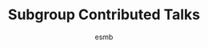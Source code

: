 ---
layout: group
author: esmb
day: "Wednesday"
group: "CT1"
title: "Subgroup Contributed Talks"
subgroup: "NEUR"
author1: "Lucas Stolerman"
author2: "Hammed Fatoyinbo"
author3: "Chitaranjan Mahapatra"
inst1: "UCSD"
inst2: "Massey U Palmerston North"
inst3: "UCSF"
title1: "Stability Analysis of a Bulk–Surface Reaction Model for Membrane Protein Clustering"
title2: "Spatiotemporal dynamics in spontaneous excitable cells"
title3: "Evaluation of a mathematical model for estradiol effect on membrane excitability of detrusor smooth muscle cell"
abstract1: "Protein aggregation on the plasma membrane (PM) is of critical importance to many cellular processes such as cell adhesion, endocytosis, fibrillar conformation, and vesicle transport. Lateral diffusion of protein aggregates or clusters on the surface of the PM plays an important role in governing their heterogeneous surface distribution. However, the stability behavior of the surface distribution of protein aggregates remains poorly understood. Therefore, understanding the spatial patterns that can emerge on the PM solely through protein–protein interaction, lateral diffusion, and feedback is an important step toward a complete description of the mechanisms behind protein clustering on the cell surface. In this work, we investigate the pattern formation of a reaction–diffusion model that describes the dynamics of a system of ligand–receptor complexes. The purely diffusive ligand in the cytosol can bind receptors in the PM and the resultant ligand–receptor complexes not only diffuse laterally but can also form clusters resulting in different oligomers. Finally, the largest oligomers recruit ligands from the cytosol using positive feedback. From a methodological viewpoint, we provide theoretical estimates for diffusion-driven instabilities of the protein aggregates based on the Turing mechanism. Our main result is a threshold phenomenon, in which a sufficiently high recruitment of ligands promotes the input of new monomeric components and consequently drives the formation of a single-patch spatially heterogeneous steady state." 
abstract2: "Pacemaker dynamics is the spontaneous excitation-contraction coupling in muscle cells. It may arise as a result of interaction between ion fluxes through the voltage-gated ion channels.  In this work, we consider a model of electrically coupled pacemaker smooth muscle cells to investigate the formation of spatiotemporal patterns. We analyse the behaviour of an isolated smooth muscle cell using numerical bifurcation analysis. By modulating model parameters, the result reveals transitions between Type I and II excitabilities in the parameter space. Numerical simulations of our model show that the pattern can bifurcate from been stable to spatiotemporal chaos."
abstract3: "The urinary bladder is composed of detrusor smooth muscle (DSM) cell to perform contraction, triggered by the intracellular calcium concentration after the generation of the action potential (AP). The DSM cells display enhanced spontaneous APs during the overactive bladder state. Estradiol, which is a natural sex hormone, has been suggested to be beneficial in the treatment of overactive bladder.  This study aims in investigating the quantitative analysis of estradiol on membrane excitability of DSM cells. To simulate the estradiol effect, conductances of calcium- and voltage-dependent potassium channels (BK channels) were increased by 40% of its control value in a published DSM model cell. We found that the resting membrane potential (RMP) was more negative (─ 53 mV) than the control (─ 50 mV) value. The peak amplitude of the AP due to estradiol treatment was also significantly decreased. Similar to in the control condition, we have implemented the voltage clamp protocol to investigate the whole cell outward current. Under the effect of the estradiol, the amplitude of outward current was greatly increased due to BK channel.  These findings are consistent with the experiment in guinea pig and rat DSM cells. The future investigation would provide some insight towards the modulating role of voltage-gated Ca2+ current in DSM cells due to estradiol treatment."
---